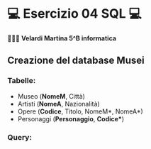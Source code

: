 # 💻 Esercizio 04 SQL 💻

👩🏻‍💻 __Velardi Martina 5^B informatica__

## Creazione del database Musei
### Tabelle:
* Museo (__**NomeM**__, Città)
* Artisti (__**NomeA**__, Nazionalità)
* Opere (__**Codice**__, Titolo, NomeM*, NomeA*)
* Personaggi (__**Personaggio**__, __**Codice***__)

### Query: